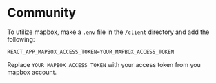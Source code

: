 # Community

To utilize mapbox, make a `.env` file in the `/client` directory and add the following:

```
REACT_APP_MAPBOX_ACCESS_TOKEN=YOUR_MAPBOX_ACCESS_TOKEN
```
Replace `YOUR_MAPBOX_ACCESS_TOKEN` with your access token from you mapbox account.